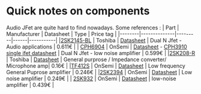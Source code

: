 # Quick notes on components

Audio JFet are quite hard to find nowadays.
Some references :
| Part | Manufacturer | Datasheet | Type | Price tag |
|--------|--------------|---------|------|-----------|
|[2SK2145-BL](https://befr.rs-online.com/web/p/jfets/2363558) | Toshiba | [Datasheet](https://docs.rs-online.com/8b31/A700000008414260.pdf) | Dual N Jfet - Audio applications | 0.611€ |
| [CPH6904](https://befr.rs-online.com/web/p/jfets/7919403?gb=s) | OnSemi | [Datasheet](https://docs.rs-online.com/a10a/0900766b8127ca44.pdf) - [CPH3910 single jfet datasheet](https://octopart.com/fr/datasheet/cph3910-tl-e-onsemi-26105371) | Dual N Jfet - low noise amplifier | 0.599€ |
|[2SK208-R](https://befr.rs-online.com/web/p/jfets/7603123) | Toshiba | [Datasheet](https://docs.rs-online.com/0072/0900766b810c3a49.pdf) | General purprose / Impedance converter/ Microphone amp| 0.16€ |
|[TF412S](https://befr.rs-online.com/web/p/jfets/8673287) | OnSemi | [Datasheet](https://docs.rs-online.com/8805/0900766b813b8bc0.pdf) | Low frequency General Puprose amplifier | 0.246€ |
|[2SK2394](https://befr.rs-online.com/web/p/jfets/1632019?searchId=b1c4d409-74d1-4bf0-aef5-282869472b04&gb=s) | OnSemi | [Datasheet](https://docs.rs-online.com/8558/0900766b8127c95a.pdf) | Low noise amplifier | 0.249€ |
| [2SK932](https://befr.rs-online.com/web/p/jfets/7925173P?gb=s) | OnSemi | [Datasheet](https://docs.rs-online.com/9926/0900766b81573b53.pdf) | low-noise amplifier | 0.439€ |